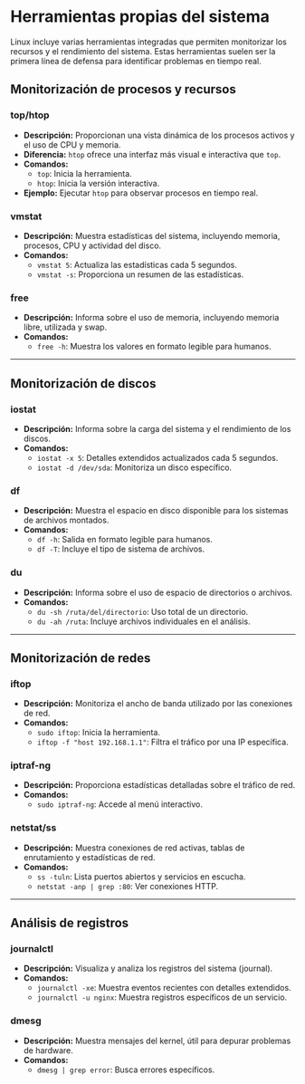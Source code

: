 # Herramientas propias del sistema

Linux incluye varias herramientas integradas que permiten monitorizar los recursos y el rendimiento del sistema. Estas herramientas suelen ser la primera línea de defensa para identificar problemas en tiempo real.

## Monitorización de procesos y recursos

### **top/htop**
- **Descripción:** Proporcionan una vista dinámica de los procesos activos y el uso de CPU y memoria.
- **Diferencia:** `htop` ofrece una interfaz más visual e interactiva que `top`.
- **Comandos:**
  - `top`: Inicia la herramienta.
  - `htop`: Inicia la versión interactiva.
- **Ejemplo:** Ejecutar `htop` para observar procesos en tiempo real.

### **vmstat**
- **Descripción:** Muestra estadísticas del sistema, incluyendo memoria, procesos, CPU y actividad del disco.
- **Comandos:**
  - `vmstat 5`: Actualiza las estadísticas cada 5 segundos.
  - `vmstat -s`: Proporciona un resumen de las estadísticas.

### **free**
- **Descripción:** Informa sobre el uso de memoria, incluyendo memoria libre, utilizada y swap.
- **Comandos:**
  - `free -h`: Muestra los valores en formato legible para humanos.

---

## Monitorización de discos

### **iostat**
- **Descripción:** Informa sobre la carga del sistema y el rendimiento de los discos.
- **Comandos:**
  - `iostat -x 5`: Detalles extendidos actualizados cada 5 segundos.
  - `iostat -d /dev/sda`: Monitoriza un disco específico.

### **df**
- **Descripción:** Muestra el espacio en disco disponible para los sistemas de archivos montados.
- **Comandos:**
  - `df -h`: Salida en formato legible para humanos.
  - `df -T`: Incluye el tipo de sistema de archivos.

### **du**
- **Descripción:** Informa sobre el uso de espacio de directorios o archivos.
- **Comandos:**
  - `du -sh /ruta/del/directorio`: Uso total de un directorio.
  - `du -ah /ruta`: Incluye archivos individuales en el análisis.

---

## Monitorización de redes

### **iftop**
- **Descripción:** Monitoriza el ancho de banda utilizado por las conexiones de red.
- **Comandos:**
  - `sudo iftop`: Inicia la herramienta.
  - `iftop -f "host 192.168.1.1"`: Filtra el tráfico por una IP específica.

### **iptraf-ng**
- **Descripción:** Proporciona estadísticas detalladas sobre el tráfico de red.
- **Comandos:**
  - `sudo iptraf-ng`: Accede al menú interactivo.

### **netstat/ss**
- **Descripción:** Muestra conexiones de red activas, tablas de enrutamiento y estadísticas de red.
- **Comandos:**
  - `ss -tuln`: Lista puertos abiertos y servicios en escucha.
  - `netstat -anp | grep :80`: Ver conexiones HTTP.

---

## Análisis de registros

### **journalctl**
- **Descripción:** Visualiza y analiza los registros del sistema (journal).
- **Comandos:**
  - `journalctl -xe`: Muestra eventos recientes con detalles extendidos.
  - `journalctl -u nginx`: Muestra registros específicos de un servicio.

### **dmesg**
- **Descripción:** Muestra mensajes del kernel, útil para depurar problemas de hardware.
- **Comandos:**
  - `dmesg | grep error`: Busca errores específicos.
